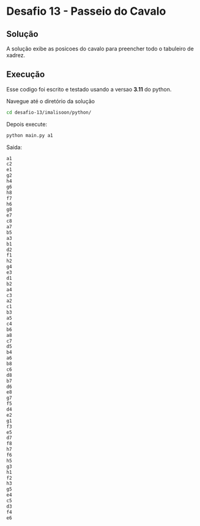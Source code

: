 # Desafio 13 - Passeio do Cavalo

## Solução
A solução exibe as posicoes do cavalo para preencher todo o tabuleiro de xadrez.

## Execução
Esse codigo foi escrito e testado usando a versao **3.11** do python.

Navegue até o diretório da solução
```bash
cd desafio-13/imalisoon/python/
```

Depois execute:
```bash
python main.py a1
```

Saida:
```bash
a1
c2
e1
g2
h4
g6
h8
f7
h6
g8
e7
c8
a7
b5
a3
b1
d2
f1
h2
g4
e3
d1
b2
a4
c3
a2
c1
b3
a5
c4
b6
a8
c7
d5
b4
a6
b8
c6
d8
b7
d6
e8
g7
f5
d4
e2
g1
f3
e5
d7
f8
h7
f6
h5
g3
h1
f2
h3
g5
e4
c5
d3
f4
e6
```
